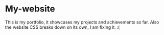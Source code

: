 # My-website
This is my portfolio, it showcases my projects and achievements so far.
Also the website CSS breaks down on its own, I am fixing it. :(
